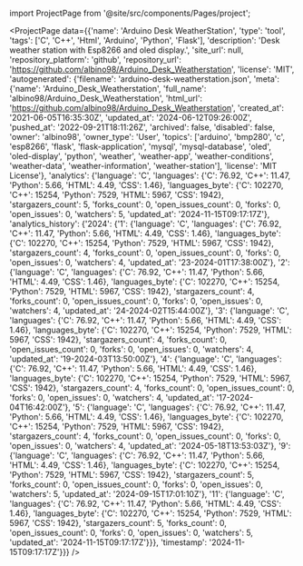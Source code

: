 
import ProjectPage from '@site/src/components/Pages/project';

<ProjectPage
    data={{'name': 'Arduino Desk WeatherStation', 'type': 'tool', 'tags': ['C', 'C++', 'Html', 'Arduino', 'Python', 'Flask'], 'description': 'Desk weather station with Esp8266 and oled display.', 'site_url': null, 'repository_platform': 'github', 'repository_url': 'https://github.com/albino98/Arduino_Desk_Weatherstation', 'license': 'MIT', 'autogenerated': {'filename': 'arduino-desk-weatherstation.json', 'meta': {'name': 'Arduino_Desk_Weatherstation', 'full_name': 'albino98/Arduino_Desk_Weatherstation', 'html_url': 'https://github.com/albino98/Arduino_Desk_Weatherstation', 'created_at': '2021-06-05T16:35:30Z', 'updated_at': '2024-06-12T09:26:00Z', 'pushed_at': '2022-09-21T18:11:26Z', 'archived': false, 'disabled': false, 'owner': 'albino98', 'owner_type': 'User', 'topics': ['arduino', 'bmp280', 'c', 'esp8266', 'flask', 'flask-application', 'mysql', 'mysql-database', 'oled', 'oled-display', 'python', 'weather', 'weather-app', 'weather-conditions', 'weather-data', 'weather-information', 'weather-station'], 'license': 'MIT License'}, 'analytics': {'language': 'C', 'languages': {'C': 76.92, 'C++': 11.47, 'Python': 5.66, 'HTML': 4.49, 'CSS': 1.46}, 'languages_byte': {'C': 102270, 'C++': 15254, 'Python': 7529, 'HTML': 5967, 'CSS': 1942}, 'stargazers_count': 5, 'forks_count': 0, 'open_issues_count': 0, 'forks': 0, 'open_issues': 0, 'watchers': 5, 'updated_at': '2024-11-15T09:17:17Z'}, 'analytics_history': {'2024': {'1': {'language': 'C', 'languages': {'C': 76.92, 'C++': 11.47, 'Python': 5.66, 'HTML': 4.49, 'CSS': 1.46}, 'languages_byte': {'C': 102270, 'C++': 15254, 'Python': 7529, 'HTML': 5967, 'CSS': 1942}, 'stargazers_count': 4, 'forks_count': 0, 'open_issues_count': 0, 'forks': 0, 'open_issues': 0, 'watchers': 4, 'updated_at': '23-2024-01T17:38:00Z'}, '2': {'language': 'C', 'languages': {'C': 76.92, 'C++': 11.47, 'Python': 5.66, 'HTML': 4.49, 'CSS': 1.46}, 'languages_byte': {'C': 102270, 'C++': 15254, 'Python': 7529, 'HTML': 5967, 'CSS': 1942}, 'stargazers_count': 4, 'forks_count': 0, 'open_issues_count': 0, 'forks': 0, 'open_issues': 0, 'watchers': 4, 'updated_at': '24-2024-02T15:44:00Z'}, '3': {'language': 'C', 'languages': {'C': 76.92, 'C++': 11.47, 'Python': 5.66, 'HTML': 4.49, 'CSS': 1.46}, 'languages_byte': {'C': 102270, 'C++': 15254, 'Python': 7529, 'HTML': 5967, 'CSS': 1942}, 'stargazers_count': 4, 'forks_count': 0, 'open_issues_count': 0, 'forks': 0, 'open_issues': 0, 'watchers': 4, 'updated_at': '19-2024-03T13:50:00Z'}, '4': {'language': 'C', 'languages': {'C': 76.92, 'C++': 11.47, 'Python': 5.66, 'HTML': 4.49, 'CSS': 1.46}, 'languages_byte': {'C': 102270, 'C++': 15254, 'Python': 7529, 'HTML': 5967, 'CSS': 1942}, 'stargazers_count': 4, 'forks_count': 0, 'open_issues_count': 0, 'forks': 0, 'open_issues': 0, 'watchers': 4, 'updated_at': '17-2024-04T16:42:00Z'}, '5': {'language': 'C', 'languages': {'C': 76.92, 'C++': 11.47, 'Python': 5.66, 'HTML': 4.49, 'CSS': 1.46}, 'languages_byte': {'C': 102270, 'C++': 15254, 'Python': 7529, 'HTML': 5967, 'CSS': 1942}, 'stargazers_count': 4, 'forks_count': 0, 'open_issues_count': 0, 'forks': 0, 'open_issues': 0, 'watchers': 4, 'updated_at': '2024-05-18T13:53:03Z'}, '9': {'language': 'C', 'languages': {'C': 76.92, 'C++': 11.47, 'Python': 5.66, 'HTML': 4.49, 'CSS': 1.46}, 'languages_byte': {'C': 102270, 'C++': 15254, 'Python': 7529, 'HTML': 5967, 'CSS': 1942}, 'stargazers_count': 5, 'forks_count': 0, 'open_issues_count': 0, 'forks': 0, 'open_issues': 0, 'watchers': 5, 'updated_at': '2024-09-15T17:01:10Z'}, '11': {'language': 'C', 'languages': {'C': 76.92, 'C++': 11.47, 'Python': 5.66, 'HTML': 4.49, 'CSS': 1.46}, 'languages_byte': {'C': 102270, 'C++': 15254, 'Python': 7529, 'HTML': 5967, 'CSS': 1942}, 'stargazers_count': 5, 'forks_count': 0, 'open_issues_count': 0, 'forks': 0, 'open_issues': 0, 'watchers': 5, 'updated_at': '2024-11-15T09:17:17Z'}}}, 'timestamp': '2024-11-15T09:17:17Z'}}}
/>

